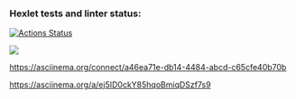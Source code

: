 ### Hexlet tests and linter status:
[![Actions Status](https://github.com/Andrey-Volkovitskiy/python-project-49/workflows/hexlet-check/badge.svg)](https://github.com/Andrey-Volkovitskiy/python-project-49/actions)

<a href="https://codeclimate.com/github/Andrey-Volkovitskiy/python-project-49/maintainability"><img src="https://api.codeclimate.com/v1/badges/b9dac5515a4f57ed4447/maintainability" /></a>

https://asciinema.org/connect/a46ea71e-db14-4484-abcd-c65cfe40b70b

https://asciinema.org/a/ej5ID0ckY85hqoBmiqDSzf7s9
